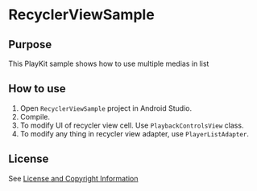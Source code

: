 # RecyclerViewSample

## Purpose

This PlayKit sample shows how to use multiple medias in list

## How to use

1. Open `RecyclerViewSample` project in Android Studio.
2. Compile.
3. To modify UI of recycler view cell. Use `PlaybackControlsView` class.
4. To modify any thing in recycler view adapter, use `PlayerListAdapter`.

## License

See [License and Copyright Information](https://github.com/kaltura/playkit-android-samples#license-and-copyright-information)

